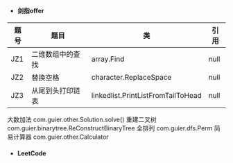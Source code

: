 - #### 剑指offer

|题号|题目|类|引用|
|----|----|---|---|
|JZ1|二维数组中的查找|array.Find|null|
|JZ2|替换空格|character.ReplaceSpace|null|
|JZ3|从尾到头打印链表|linkedlist.PrintListFromTailToHead|null|

大数加法 com.guier.other.Solution.solve()
重建二叉树 com.guier.binarytree.ReConstructBinaryTree
全排列 com.guier.dfs.Perm
简易计算器 com.guier.other.Calculator
- #### LeetCode